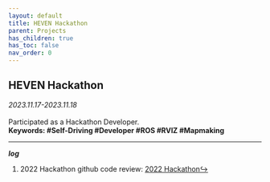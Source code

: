 ```yaml
---
layout: default
title: HEVEN Hackathon
parent: Projects
has_children: true
has_toc: false
nav_order: 0
---
```


## HEVEN Hackathon

_2023.11.17-2023.11.18_  
<br>
Participated as a Hackathon Developer.   
**Keywords: #Self-Driving #Developer #ROS #RVIZ #Mapmaking**

---

***log*** 

1. 2022 Hackathon github code review: [2022 Hackathon↪](./2022_hackathon)
